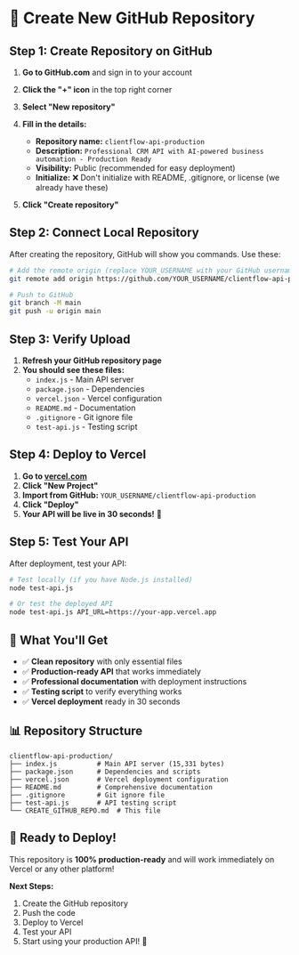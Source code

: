 # 🚀 Create New GitHub Repository

## Step 1: Create Repository on GitHub

1. **Go to GitHub.com** and sign in to your account
2. **Click the "+" icon** in the top right corner
3. **Select "New repository"**
4. **Fill in the details:**
   - **Repository name:** `clientflow-api-production`
   - **Description:** `Professional CRM API with AI-powered business automation - Production Ready`
   - **Visibility:** Public (recommended for easy deployment)
   - **Initialize:** ❌ Don't initialize with README, .gitignore, or license (we already have these)

5. **Click "Create repository"**

## Step 2: Connect Local Repository

After creating the repository, GitHub will show you commands. Use these:

```bash
# Add the remote origin (replace YOUR_USERNAME with your GitHub username)
git remote add origin https://github.com/YOUR_USERNAME/clientflow-api-production.git

# Push to GitHub
git branch -M main
git push -u origin main
```

## Step 3: Verify Upload

1. **Refresh your GitHub repository page**
2. **You should see these files:**
   - `index.js` - Main API server
   - `package.json` - Dependencies
   - `vercel.json` - Vercel configuration
   - `README.md` - Documentation
   - `.gitignore` - Git ignore file
   - `test-api.js` - Testing script

## Step 4: Deploy to Vercel

1. **Go to [vercel.com](https://vercel.com)**
2. **Click "New Project"**
3. **Import from GitHub:** `YOUR_USERNAME/clientflow-api-production`
4. **Click "Deploy"**
5. **Your API will be live in 30 seconds!** 🎉

## Step 5: Test Your API

After deployment, test your API:

```bash
# Test locally (if you have Node.js installed)
node test-api.js

# Or test the deployed API
node test-api.js API_URL=https://your-app.vercel.app
```

## 🎯 **What You'll Get**

- ✅ **Clean repository** with only essential files
- ✅ **Production-ready API** that works immediately
- ✅ **Professional documentation** with deployment instructions
- ✅ **Testing script** to verify everything works
- ✅ **Vercel deployment** ready in 30 seconds

## 📊 **Repository Structure**

```
clientflow-api-production/
├── index.js          # Main API server (15,331 bytes)
├── package.json      # Dependencies and scripts
├── vercel.json       # Vercel deployment configuration
├── README.md         # Comprehensive documentation
├── .gitignore        # Git ignore file
├── test-api.js       # API testing script
└── CREATE_GITHUB_REPO.md  # This file
```

## 🚀 **Ready to Deploy!**

This repository is **100% production-ready** and will work immediately on Vercel or any other platform!

**Next Steps:**
1. Create the GitHub repository
2. Push the code
3. Deploy to Vercel
4. Test your API
5. Start using your production API! 🎉
